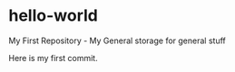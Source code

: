 # hello-world
My First Repository - My General storage for general stuff


Here is my first commit.
